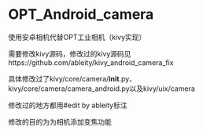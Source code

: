 # OPT_Android_camera

使用安卓相机代替OPT工业相机（kivy实现）

需要修改kivy源码，修改过的kivy源码见https://github.com/ableity/kivy_android_camera_fix

具体修改过了kivy/core/camera/__init__.py、kivy/core/camera/camera_android.py以及kivy/uix/camera

修改过的地方都用#edit by ableity标注

修改的目的为为相机添加变焦功能
